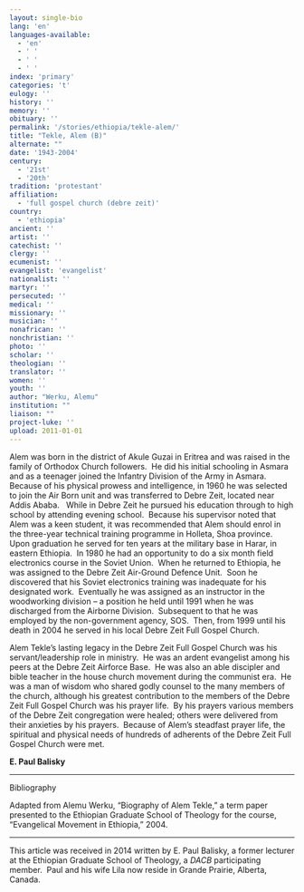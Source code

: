 ```yaml
---
layout: single-bio
lang: 'en'
languages-available:
  - 'en'
  - ' '
  - ' '
  - ' '
index: 'primary'
categories: 't'
eulogy: ''
history: ''
memory: ''
obituary: ''
permalink: '/stories/ethiopia/tekle-alem/'
title: "Tekle, Alem (B)"
alternate: ""
date: '1943-2004'
century:
  - '21st'
  - '20th'
tradition: 'protestant'
affiliation:
  - 'full gospel church (debre zeit)'
country:
  - 'ethiopia'
ancient: ''
artist: ''
catechist: ''
clergy: ''
ecumenist: ''
evangelist: 'evangelist'
nationalist: ''
martyr: ''
persecuted: ''
medical: ''
missionary: ''
musician: ''
nonafrican: ''
nonchristian: ''
photo: ''
scholar: ''
theologian: ''
translator: ''
women: ''
youth: ''
author: "Werku, Alemu"
institution: ""
liaison: ""
project-luke: ''
upload: 2011-01-01
---
```




Alem was born in the district of Akule Guzai in Eritrea and  was raised in the family of Orthodox Church followers.  He did his initial schooling in Asmara and as  a teenager joined the Infantry Division of the Army in Asmara.  Because of his physical prowess and  intelligence, in 1960 he was selected to join the Air Born unit and was  transferred to Debre Zeit, located near Addis Ababa.   While in Debre Zeit he pursued his education  through to high school by attending evening school.  Because his supervisor noted that Alem was a  keen student, it was recommended that Alem should enrol in the three-year  technical training programme in Holleta, Shoa province.  Upon graduation he served for ten years at  the military base in Harar, in eastern Ethiopia.  In 1980 he had an opportunity to do a six  month field electronics course in the Soviet Union.  When he returned to Ethiopia, he was assigned  to the Debre Zeit Air-Ground Defence Unit.   Soon he discovered that his Soviet electronics training was inadequate for  his designated work.  Eventually he was  assigned as an instructor in the woodworking division – a position he held  until 1991 when he was discharged from the Airborne Division.  Subsequent to that he was employed by the  non-government agency, SOS.  Then, from  1999 until his death in 2004 he served in his local Debre Zeit Full Gospel  Church.

Alem Tekle&rsquo;s lasting legacy in the Debre Zeit Full Gospel  Church was his servant/leadership role in ministry.  He was an ardent evangelist among his peers  at the Debre Zeit Airforce Base.  He was  also an able discipler and bible teacher in the house church movement during  the communist era.  He was a man of  wisdom who shared godly counsel to the many members of the church, although his  greatest contribution to the members of the Debre Zeit Full Gospel Church was  his prayer life.  By his prayers various members  of the Debre Zeit congregation were healed; others were delivered from their  anxieties by his prayers.  Because of  Alem&rsquo;s steadfast prayer life, the spiritual and physical needs of hundreds of  adherents of the Debre Zeit Full Gospel Church were met.

**E. Paul Balisky**

---

Bibliography

Adapted from Alemu Werku, &ldquo;Biography of Alem Tekle,&rdquo;  a term paper presented to the Ethiopian Graduate School of Theology for the  course, &ldquo;Evangelical Movement in Ethiopia,&rdquo; 2004.

---

This article was received in 2014 written by E. Paul  Balisky, a former lecturer at the Ethiopian Graduate School of Theology, a *DACB* participating member.  Paul and his wife Lila now reside in Grande  Prairie, Alberta, Canada.
